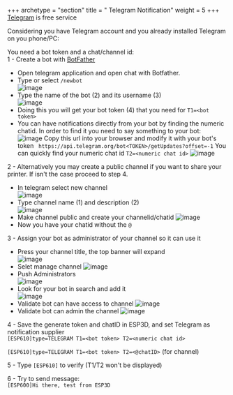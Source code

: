 +++
archetype = "section"
title = " Telegram Notification"
weight = 5
+++
[Telegram](https://telegram.org/) is free service

Considering you have Telegram account and you already installed Telegram on you phone/PC:   

You need a bot token and a chat/channel id:  
1 - Create a bot with [BotFather](https://core.telegram.org/bots#3-how-do-i-create-a-bot)

* Open telegram application and open chat with Botfather.  
* Type or select `/newbot`  
  ![image](/images/notifications/telegram/newbot.jpg)
* Type the name of the bot (2) and its username (3)  
  ![image](/images/notifications/telegram/newbot2.jpg)
* Doing this you will get your bot token (4) that you need for `T1=<bot token>`
* You can have notifications directly from your bot by finding the numeric chatid.
  In order to find it you need to say something to your bot:
  ![image](/images/notifications/telegram/talktobot.png)
  Copy this url into your browser and modify it with your bot's token ` https://api.telegram.org/bot<TOKEN>/getUpdates?offset=-1`
  You can quickly find your numeric chat id `T2=<numeric chat id>`
  ![image](/images/notifications/telegram/chatidjson.png)

2 - Alternatively you may create a public channel if you want to share your printer. If isn't the case proceed to step 4.
   
* In telegram select new channel  
![image](/images/notifications/telegram/newchannel.jpg)  
* Type channel name (1) and description (2)  
![image](/images/notifications/telegram/create_channel_1.png)  
* Make channel public and create your channelid/chatid
![image](/images/notifications/telegram/create_channel_2.png)  
* Now you have your chatid without the `@`

3 - Assign your bot as administrator of your channel so it can use it

* Press your channel title, the top banner will expand  
![image](/images/notifications/telegram/channel.jpg)  
* Selet manage channel
![image](/images/notifications/telegram/create_channel_3.png)  
* Push Administrators  
![image](/images/notifications/telegram/create_channel_4.png)   
* Look for your bot in search and add it  
![image](/images/notifications/telegram/adminchannel2.jpg)
* Validate bot can have access to channel
![image](/images/notifications/telegram/create_channel_5.png)  
* Validate bot can admin the channel
![image](/images/notifications/telegram/create_channel_6.png)  

4 - Save the generate token and chatID in ESP3D, and set Telegram as notification supplier  
`[ESP610]type=TELEGRAM T1=<bot token> T2=<numeric chat id>` 

`[ESP610]type=TELEGRAM T1=<bot token> T2=<@chatID>` (for channel)

5 - Type `[ESP610]` to verify (T1/T2 won't be displayed)  

6 - Try to send message:  
`[ESP600]Hi there, test from ESP3D`
